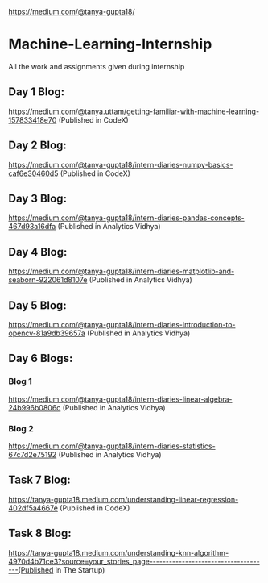 https://medium.com/@tanya-gupta18/
# Machine-Learning-Internship
All the work and assignments given during internship
## Day 1 Blog: 
https://medium.com/@tanya.uttam/getting-familiar-with-machine-learning-157833418e70  (Published in CodeX)
## Day 2 Blog:
https://medium.com/@tanya-gupta18/intern-diaries-numpy-basics-caf6e30460d5  (Published in CodeX)
## Day 3 Blog: 
https://medium.com/@tanya-gupta18/intern-diaries-pandas-concepts-467d93a16dfa (Published in Analytics Vidhya)
## Day 4 Blog: 
https://medium.com/@tanya-gupta18/intern-diaries-matplotlib-and-seaborn-922061d8107e (Published in Analytics Vidhya)
## Day 5 Blog: 
https://medium.com/@tanya-gupta18/intern-diaries-introduction-to-opencv-81a9db39657a (Published in Analytics Vidhya)
## Day 6 Blogs:
### Blog 1
https://medium.com/@tanya-gupta18/intern-diaries-linear-algebra-24b996b0806c  (Published in Analytics Vidhya)
### Blog 2
https://medium.com/@tanya-gupta18/intern-diaries-statistics-67c7d2e75192 (Published in Analytics Vidhya)
## Task 7 Blog:
https://tanya-gupta18.medium.com/understanding-linear-regression-402df5a4667e (Published in CodeX)
## Task 8 Blog:
https://tanya-gupta18.medium.com/understanding-knn-algorithm-4970d4b71ce3?source=your_stories_page-------------------------------------(Published in The Startup)

